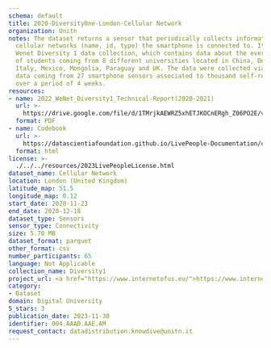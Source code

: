 ```yaml
---
schema: default
title: 2020-DiversityOne-London-Cellular Network
organization: Unitn
notes: The dataset returns a sensor that periodically collects information about the
  cellular networks (name, id, type) the smartphone is connected to. It is part of
  Wenet Diversity 1 data collection, which contains data about the everyday life activities
  of students coming from 8 different universities located in China, Denmark, India,
  Italy, Mexico, Mongolia, Paraguay and UK. The data were collected via questionnaires,
  data coming from 27 smartphone sensors associated to thousand self-reported annotations
  over a period of 4 weeks.
resources:
- name: 2022_WeNet_Diversity1_Technical-Report(2020-2021)
  url: >-
    https://drive.google.com/file/d/1TMrjkAEWRZ5xhETJKOCnERgh_Z06PO2E/view?usp=drive_link
  format: PDF
- name: Codebook
  url: >-
    https://datascientiafoundation.github.io/LivePeople-Documentation/codebooks/2020_DV1_London_cellularnetwork.html
  format: html
license: >-
  ./../../resources/2023LivePeopleLicense.html
dataset_name: Cellular Network
location: London (United Kingdom)
latitude_map: 51.5
longitude_map: 0.12
start_date: 2020-11-23
end_date: 2020-12-18
dataset_type: Sensors
sensor_type: Connectivity
size: 5.70 MB
dataset_format: parquet
other_format: csv
number_participants: 65
language: Not Applicable
collection_name: Diversity1
project_url: <a href="https://www.internetofus.eu/">https://www.internetofus.eu/</a>
category:
- Dataset
domain: Digital University
5_stars: 3
publication_date: 2023-11-30
identifier: 004.AAAD.AAE.AM
request_contact: datadistribution.knowdive@unitn.it
---
```

